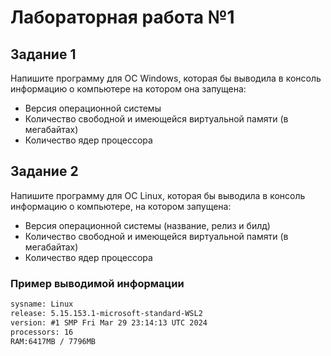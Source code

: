 # Лабораторная работа №1

## Задание 1

Напишите программу для ОС Windows, которая бы выводила в консоль информацию о компьютере на котором она запущена:

- Версия операционной системы
- Количество свободной и имеющейся виртуальной памяти (в мегабайтах)
- Количество ядер процессора

## Задание 2

Напишите программу для ОС Linux, которая бы выводила в консоль информацию о компьютере, на котором запущена:

- Версия операционной системы (название, релиз и билд)
- Количество свободной и имеющейся виртуальной памяти (в мегабайтах)
- Количество ядер процессора

### Пример выводимой информации

```txt
sysname: Linux
release: 5.15.153.1-microsoft-standard-WSL2
version: #1 SMP Fri Mar 29 23:14:13 UTC 2024
processors: 16
RAM:6417MB / 7796MB
```

